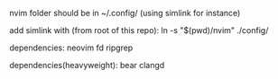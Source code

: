nvim folder should be in ~/.config/ (using simlink for instance)

add simlink with (from root of this repo):
    ln -s "$(pwd)/nvim" ./config/

dependencies:
    neovim
    fd
    ripgrep

dependencies(heavyweight):
    bear
    clangd
